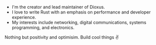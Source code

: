- I'm the creator and lead maintainer of Dioxus.
- I love to write Rust with an emphasis on performance and developer experience.
- My interests include networking, digital communications, systems programming, and electronics.

Nothing but positivity and optimisim. Build cool things ✌️

<!-- ![overview](https://github.com/jkelleyrtp/personal-stats/blob/master/generated/overview.svg) -->

<!-- 
|   |  |
| ------------- | ------------- |
| [![GitHub Trends SVG](https://api.githubtrends.io/user/svg/jkelleyrtp/langs?time_range=one_year&include_private=True&compact=True)](https://githubtrends.io)  | [![GitHub Trends SVG](https://api.githubtrends.io/user/svg/jkelleyrtp/repos?time_range=one_year&include_private=True)](https://githubtrends.io)  |

 -->







<!--
- Also check out my Rust-based React-alternative [Dioxus](https://github.com/jkelleyrtp/dioxus) and PaaS [Dioxus Labs](https://dioxuslabs.com)
- I designed my own modular, open source, standing desk for purchase at [HackerDesk](https://hackerdesk.com)
- Now, I'm building the future of asset tracking at [LEAF Systems](https://leaf-systems.com)
- 
**jkelleyrtp/jkelleyrtp** is a ✨ _special_ ✨ repository because its `README.md` (this file) appears on your GitHub profile.

Here are some ideas to get you started:

- 🔭 I’m currently working on ...
- 🌱 I’m currently learning ...
- 👯 I’m looking to collaborate on ...
- 🤔 I’m looking for help with ...
- 💬 Ask me about ...
- 📫 How to reach me: ...
- 😄 Pronouns: ...
- ⚡ Fun fact: ...
-->
